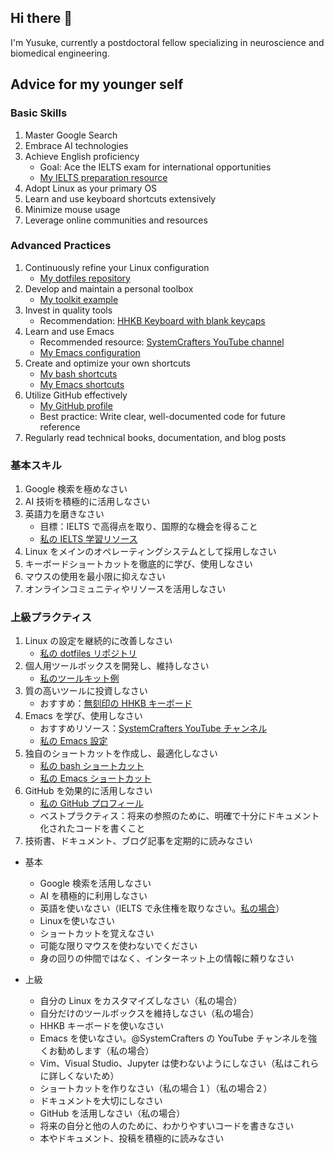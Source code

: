 ## Hi there 👋

I'm Yusuke, currently a postdoctoral fellow specializing in neuroscience and biomedical engineering.

## Advice for my younger self

### Basic Skills
1. Master Google Search
2. Embrace AI technologies
3. Achieve English proficiency
   - Goal: Ace the IELTS exam for international opportunities
   - [My IELTS preparation resource](https://ai-ielts.app/)
4. Adopt Linux as your primary OS
5. Learn and use keyboard shortcuts extensively
6. Minimize mouse usage
7. Leverage online communities and resources

### Advanced Practices
1. Continuously refine your Linux configuration
   - [My dotfiles repository](https://github.com/ywatanabe1989/.dotfiles-public)
2. Develop and maintain a personal toolbox
   - [My toolkit example](https://github.com/ywatanabe1989/mngs)
3. Invest in quality tools
   - Recommendation: [HHKB Keyboard with blank keycaps](https://hhkeyboard.us/hhkb/pro-hybrid-type-s/sku/cg01000-297301)
4. Learn and use Emacs
   - Recommended resource: [SystemCrafters YouTube channel](https://www.youtube.com/playlist?list=PLEoMzSkcN8oPH1au7H6B7bBJ4ZO7BXjSZ)
   - [My Emacs configuration](https://github.com/ywatanabe1989/.dotfiles-public/tree/main/.emacs.d/inits)
5. Create and optimize your own shortcuts
   - [My bash shortcuts](https://github.com/ywatanabe1989/.dotfiles-public/.bash.d/all/)
   - [My Emacs shortcuts](https://github.com/ywatanabe1989/.dotfiles-public/.emacs.d/)
6. Utilize GitHub effectively
   - [My GitHub profile](https://github.com/ywatanabe1989/)
   - Best practice: Write clear, well-documented code for future reference
7. Regularly read technical books, documentation, and blog posts

### 基本スキル
1. Google 検索を極めなさい
2. AI 技術を積極的に活用しなさい
3. 英語力を磨きなさい
   - 目標：IELTS で高得点を取り、国際的な機会を得ること
   - [私の IELTS 学習リソース](https://ai-ielts.app/)
4. Linux をメインのオペレーティングシステムとして採用しなさい
5. キーボードショートカットを徹底的に学び、使用しなさい
6. マウスの使用を最小限に抑えなさい
7. オンラインコミュニティやリソースを活用しなさい

### 上級プラクティス
1. Linux の設定を継続的に改善しなさい
   - [私の dotfiles リポジトリ](https://github.com/ywatanabe1989/.dotfiles-public)
2. 個人用ツールボックスを開発し、維持しなさい
   - [私のツールキット例](https://github.com/ywatanabe1989/mngs)
3. 質の高いツールに投資しなさい
   - おすすめ：[無刻印の HHKB キーボード](https://hhkeyboard.us/hhkb/pro-hybrid-type-s/sku/cg01000-297301)
4. Emacs を学び、使用しなさい
   - おすすめリソース：[SystemCrafters YouTube チャンネル](https://www.youtube.com/playlist?list=PLEoMzSkcN8oPH1au7H6B7bBJ4ZO7BXjSZ)
   - [私の Emacs 設定](https://github.com/ywatanabe1989/.dotfiles-public/tree/main/.emacs.d/inits)
5. 独自のショートカットを作成し、最適化しなさい
   - [私の bash ショートカット](https://github.com/ywatanabe1989/.dotfiles-public/.bash.d/all/)
   - [私の Emacs ショートカット](https://github.com/ywatanabe1989/.dotfiles-public/.emacs.d/)
6. GitHub を効果的に活用しなさい
   - [私の GitHub プロフィール](https://github.com/ywatanabe1989/)
   - ベストプラクティス：将来の参照のために、明確で十分にドキュメント化されたコードを書くこと
7. 技術書、ドキュメント、ブログ記事を定期的に読みなさい



<!-- ## Advice for my younger self
 !-- 
 !-- - Basic
 !--   - Use Google Search
 !--   - Use AI
 !--   - Use English (Ace the IELTS exam to achieve working in English environments. [my case](https://ai-ielts.app/))
 !--   - Use Linux
 !--   - Use Shortcuts
 !--   - Do not use mouse as much as possible
 !--   - Rely on peers on the Internet
 !-- 
 !-- - Advanced
 !--   - Keep updating your Linux configuration ([my case](https://github.com/ywatanabe1989/.dotfiles-public))
 !--   - Build your own toolbox ([my case](https://github.com/ywatanabe1989/mngs))
 !--   - Use [HHKB Keyboard with no letters printed](https://hhkeyboard.us/hhkb/pro-hybrid-type-s/sku/cg01000-297301)
 !--   - Use [Emacs](https://www.gnu.org/software/emacs/). [This YouTube channel (by @SystemCrafters)](https://www.youtube.com/playlist?list=PLEoMzSkcN8oPH1au7H6B7bBJ4ZO7BXjSZ) is highly recommended. ([my case](https://github.com/ywatanabe1989/.dotfiles-public/tree/main/.emacs.d/inits))
 !--     - Do not use Vim, Visual Studio, or Jupyter, <b>as I am not familiar with them</b>.
 !--   - Create shortcuts ([my case 1](https://github.com/ywatanabe1989/.dotfiles-public/.bash.d/all/)) ([my case 2](https://github.com/ywatanabe1989/.dotfiles-public/.emacs.d/))
 !--   - Use [GitHub](https://github.com/home) ([my case](https://github.com/ywatanabe1989/))
 !--     - Write code for others, especially for you in the future
 !--   - Read books, documents, and posts -->
 
- 基本
  - Google 検索を活用しなさい
  - AI を積極的に利用しなさい
  - 英語を使いなさい（IELTS で永住権を取りなさい。[私の場合](https://ai-ielts.app/)）
  - Linuxを使いなさい
  - ショートカットを覚えなさい
  - 可能な限りマウスを使わないでください
  - 身の回りの仲間ではなく、インターネット上の情報に頼りなさい
    
- 上級
  - 自分の Linux をカスタマイズしなさい（私の場合）
  - 自分だけのツールボックスを維持しなさい（私の場合）
  - HHKB キーボードを使いなさい
  - Emacs を使いなさい。@SystemCrafters の YouTube チャンネルを強くお勧めします（私の場合）
  - Vim、Visual Studio、Jupyter は使わないようにしなさい（私はこれらに詳しくないため）
  - ショートカットを作りなさい（私の場合１）（私の場合２）
  - ドキュメントを大切にしなさい
  - GitHub を活用しなさい（私の場合）
  - 将来の自分と他の人のために、わかりやすいコードを書きなさい
  - 本やドキュメント、投稿を積極的に読みなさい

<!--
**ywatanabe1989/ywatanabe1989** is a ✨ _special_ ✨ repository because its `README.md` (this file) appears on your GitHub profile.

Here are some ideas to get you started:

- 🔭 I’m currently working on ...
- 🌱 I’m currently learning ...
- 👯 I’m looking to collaborate on ...
- 🤔 I’m looking for help with ...
- 💬 Ask me about ...
- 📫 How to reach me: ...
- 😄 Pronouns: ...
- ⚡ Fun fact: ...
-->

